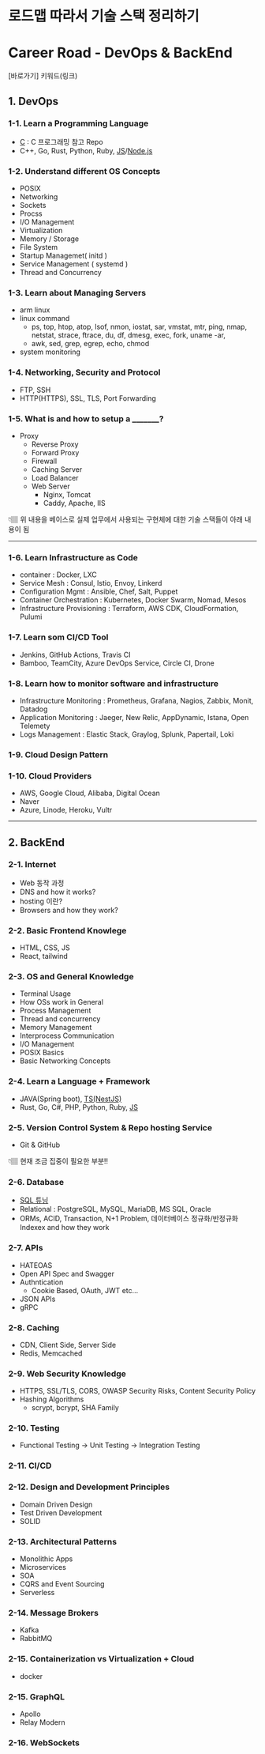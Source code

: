 # 로드맵 따라서 기술 스택 정리하기

# Career Road - DevOps & BackEnd

<aside>
  [바로가기] 키워드(링크)
</aside>

## 1. DevOps

### 1-1. Learn a Programming Language

- [C][C_LINK] : C 프로그래밍 참고 Repo
- C++, Go, Rust, Python, Ruby, [JS][JS_LINK]/[Node.js][NODEJS_LINK]

### 1-2. Understand different OS Concepts

- POSIX
- Networking
- Sockets
- Procss
- I/O Management
- Virtualization
- Memory / Storage
- File System
- Startup Managemet( initd )
- Service Management ( systemd )
- Thread and Concurrency

### 1-3. Learn about Managing Servers

- arm linux
- linux command
    - ps, top, htop, atop, lsof, nmon, iostat, sar, vmstat, mtr, ping, nmap, netstat, strace, ftrace, du, df, dmesg, exec, fork, uname -ar,
    - awk, sed, grep, egrep, echo, chmod
- system monitoring
    
    

### 1-4. Networking, Security and Protocol

- FTP,  SSH
- HTTP(HTTPS), SSL, TLS, Port Forwarding

### 1-5. What is and how to setup a _______?

- Proxy
    - Reverse Proxy
    - Forward Proxy
    - Firewall
    - Caching Server
    - Load Balancer
    - Web Server
        - Nginx, Tomcat
        - Caddy, Apache, IIS

<aside>
👇🏽 위 내용을 베이스로 실제 업무에서 사용되는 구현체에 대한 기술 스택들이 아래 내용이 됨

</aside>

---

### 1-6. Learn Infrastructure as Code

- container : Docker, LXC
- Service Mesh : Consul, Istio, Envoy, Linkerd
- Configuration Mgmt : Ansible, Chef, Salt, Puppet
- Container Orchestration : Kubernetes, Docker Swarm, Nomad, Mesos
- Infrastructure Provisioning : Terraform, AWS CDK, CloudFormation, Pulumi

### 1-7. Learn som CI/CD Tool

- Jenkins, GitHub Actions, Travis CI
- Bamboo, TeamCity, Azure DevOps Service, Circle CI, Drone

### 1-8. Learn how to monitor software and infrastructure

- Infrastructure Monitoring : Prometheus, Grafana, Nagios, Zabbix, Monit, Datadog
- Application Monitoring : Jaeger, New Relic, AppDynamic, Istana, Open Telemety
- Logs Management : Elastic Stack, Graylog, Splunk, Papertail, Loki

### 1-9. Cloud Design Pattern

### 1-10. Cloud Providers

- AWS, Google Cloud, Alibaba, Digital Ocean
- Naver
- Azure, Linode, Heroku, Vultr

---

## 2. BackEnd

### 2-1. Internet

- Web 동작 과정
- DNS and how it works?
- hosting 이란?
- Browsers and how they work?

### 2-2. Basic Frontend Knowlege

- HTML, CSS, JS
- React, tailwind

### 2-3. OS and General Knowledge

- Terminal Usage
- How OSs work in General
- Process Management
- Thread and concurrency
- Memory Management
- Interprocess Communication
- I/O Management
- POSIX Basics
- Basic Networking Concepts

### 2-4. Learn a Language + Framework

- JAVA(Spring boot), [TS(NestJS)][TS_LINK]
- Rust, Go, C#, PHP, Python, Ruby, [JS][JS_LINK]

### 2-5. Version Control System & Repo hosting Service

- Git & GitHub

<aside>
👇🏽 현재 조금 집중이 필요한 부분!!

</aside>

### 2-6. Database

- [SQL 튜닝][DB_LINK]
- Relational : PostgreSQL, MySQL, MariaDB, MS SQL, Oracle
- ORMs, ACID, Transaction, N+1 Problem, 데이터베이스 정규화/반정규화 Indexex and how they work

### 2-7. APIs

- HATEOAS
- Open API Spec and Swagger
- Authntication
    - Cookie Based, OAuth, JWT etc…
- JSON APIs
- gRPC

### 2-8. Caching

- CDN, Client Side, Server Side
- Redis, Memcached

### 2-9. Web Security Knowledge

- HTTPS, SSL/TLS, CORS, OWASP Security Risks, Content Security Policy
- Hashing Algorithms
    - scrypt, bcrypt, SHA Family
    

### 2-10. Testing

- Functional Testing → Unit Testing → Integration Testing

### 2-11. CI/CD

### 2-12. Design and Development Principles

- Domain Driven Design
- Test Driven Development
- SOLID

### 2-13. Architectural Patterns

- Monolithic Apps
- Microservices
- SOA
- CQRS and Event Sourcing
- Serverless

### 2-14. Message Brokers

- Kafka
- RabbitMQ

### 2-15. Containerization vs Virtualization + Cloud

- docker

### 2-15. GraphQL

- Apollo
- Relay Modern

### 2-16. WebSockets



[//]: # (These are reference links used in the body of this note and get stripped out when the markdown processor does its job. There is no need to format nicely because it shouldn't be seen. Thanks SO - http://stackoverflow.com/questions/4823468/store-comments-in-markdown-syntax)
   [JS_LINK]: <https://github.com/t0e8r1r4y/blogContents/tree/main/DEV/lang/js/33-js-concepts>
   [C_LINK]: <https://github.com/nginx/nginx>
   [NODEJS_LINK]: <https://jakearchibald.com/2015/tasks-microtasks-queues-and-schedules/>
   [TS_LINK]: <https://github.com/t0e8r1r4y/blogContents/tree/main/DEV/ts>
   [DB_LINK]: <https://github.com/t0e8r1r4y/blogContents/blob/main/DEV/Database/Database.md#3-NoSQL-%EB%B6%84%EB%A5%98>
